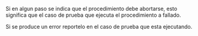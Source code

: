 
Si en algun paso se indica que el procedimiento debe abortarse, esto significa que el 
caso de prueba que ejecuta el procedimiento a fallado.

Si se produce un error reportelo en el caso de prueba que esta ejecutando.

